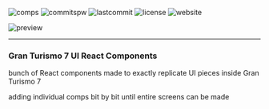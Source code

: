 

![comps](https://img.shields.io/github/directory-file-count/cnopt/gt7-react-components/src/comps?color=fff&label=components)
![commitspw](https://img.shields.io/github/commit-activity/w/cnopt/gt7-react-components)
![lastcommit](https://img.shields.io/github/last-commit/cnopt/gt7-react-components)
![license](https://img.shields.io/github/license/cnopt/gt7-react-components?logo=github)
![website](https://img.shields.io/website?up_message=online&url=https%3A%2F%2Fcnopt.github.io%2Fgt7-react-components)

![preview](https://img.shields.io/badge/Preview%20Online-purple?logo=github&?link=https://google.com)

-----
### Gran Turismo 7 UI React Components

bunch of React components made to exactly replicate UI pieces inside Gran Turismo 7

adding individual comps bit by bit until entire screens can be made